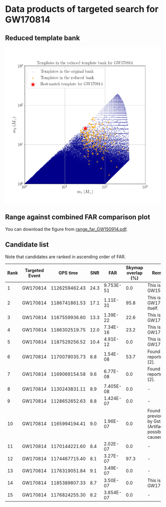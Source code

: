 # Data products of targeted search for GW170814

## Reduced template bank
<img src=" reduced_bank_together-pngform_GW170814.png" alt="This is me" width="600"/>

## Range against combined FAR comparison plot
You can download the figure from [range_far_GW150914.pdf](https://git.ligo.org/alvin.li/targeted_subthreshold_search_method_paper_data/-/blob/master/GW170814/Range_FAR_plot_GW170814.pdf).

## Candidate list

Note that candidates are ranked in ascending order of FAR.

| Rank | Targeted Event | GPS time | SNR | FAR | Skymap overlap (%) | Remark |
| ------ | ------ | ------ | ------ | ------ | ------ | ------ |
| 1 | GW170814 | 1126259462.43 | 24.3 | 9.753E-51 | 0.0 | This is GW150914. |
| 2 | GW170814 | 1186741861.53 | 17.1 | 1.11E-31 | 95.8 | This is GW170814 itself.|
| 3 | GW170814 | 1167559936.60 | 13.3 | 1.39E-22 | 22.6 | This is GW170104. |
| 4 | GW170814 | 1186302519.75 | 12.0 | 7.34E-16 | 23.2 | This is GW170809. |
| 5 | GW170814 | 1187529256.52 | 10.4 | 4.91E-12 | 0.0 | This is GW170823. |
| 6 | GW170814 | 1170079035.73 | 8.8 | 1.54E-08 | 53.7 | Found and reported in [2]. |
| 7 | GW170814 | 1169069154.58 | 9.6 | 6.77E-08 | 0.0 | Found and reported in [2]. |
| 8 | GW170814 | 1130243831.11 | 8.9 | 7.405E-08 | 0.0 | - |
| 9 | GW170814 | 1128652652.63 | 8.8 | 1.424E-07 | 0.0 | - |
| 10 | GW170814 | 1165994194.41 | 9.0 | 1.96E-07 | 0.0 | Found previously by GstLAL (Artifact possibly caused). |
| 11 | GW170814 | 1170144221.60 | 8.4 | 2.02E-07 | 0.0 | - |
| 12 | GW170814 | 1174467715.40 | 8.1 | 3.27E-07 | 97.3 | - |
| 13 | GW170814 | 1176319051.84 | 9.1 | 3.49E-07 | 0.0 | - |
| 14 | GW170814 | 1185389807.33 | 8.7 | 3.50E-07 | 0.0 | This is GW170729. |
| 15 | GW170814 | 1176824255.30 | 8.2 | 3.854E-07 | 0.0 | - |


